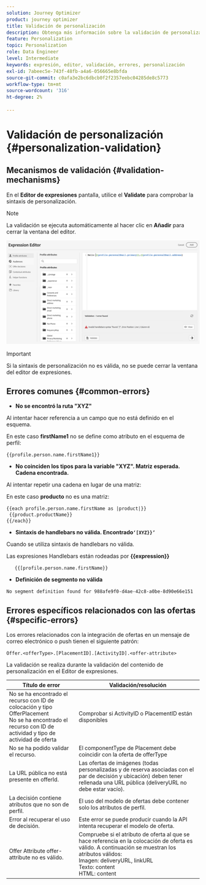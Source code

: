 ```yaml
---
solution: Journey Optimizer
product: journey optimizer
title: Validación de personalización
description: Obtenga más información sobre la validación de personalización y cómo solucionar problemas.
feature: Personalization
topic: Personalization
role: Data Engineer
level: Intermediate
keywords: expresión, editor, validación, errores, personalización
exl-id: 7abeec5e-743f-48fb-a4a6-056665e8bfda
source-git-commit: c0afa3e2bc6dbcb0f2f2357eebc04285de8c5773
workflow-type: tm+mt
source-wordcount: '316'
ht-degree: 2%

---
```


# Validación de personalización {#personalization-validation}

## Mecanismos de validación {#validation-mechanisms}

En el **Editor de expresiones** pantalla, utilice el **Validate** para comprobar la sintaxis de personalización.

>[!NOTE]
> La validación se ejecuta automáticamente al hacer clic en **Añadir** para cerrar la ventana del editor.
>

![](assets/perso_validation1.png)

>[!IMPORTANT]
> Si la sintaxis de personalización no es válida, no se puede cerrar la ventana del editor de expresiones.
>

## Errores comunes {#common-errors}

* **No se encontró la ruta &quot;XYZ&quot;**

Al intentar hacer referencia a un campo que no está definido en el esquema.

En este caso **firstName1** no se define como atributo en el esquema de perfil:

```
{{profile.person.name.firstName1}}
```

* **No coinciden los tipos para la variable &quot;XYZ&quot;. Matriz esperada. Cadena encontrada.**

Al intentar repetir una cadena en lugar de una matriz:

En este caso **producto** no es una matriz:

```
{{each profile.person.name.firstName as |product|}}
 {{product.productName}}
{{/each}}
```

* **Sintaxis de handlebars no válida. Encontrado`‘[XYZ}}’`**

Cuando se utiliza sintaxis de handlebars no válida.

Las expresiones Handlebars están rodeadas por **{{expression}}**

```
   {{[profile.person.name.firstName}}
```

* **Definición de segmento no válida**

```
No segment definition found for 988afe9f0-d4ae-42c8-a0be-8d90e66e151
```

## Errores específicos relacionados con las ofertas {#specific-errors}

Los errores relacionados con la integración de ofertas en un mensaje de correo electrónico o push tienen el siguiente patrón:

```
Offer.<offerType>.[PlacementID].[ActivityID].<offer-attribute>
```

La validación se realiza durante la validación del contenido de personalización en el Editor de expresiones.

<table> 
 <thead> 
  <tr> 
   <th> Título de error<br /> </th> 
   <th> Validación/resolución <br /> </th> 
  </tr> 
 </thead> 
 <tbody> 
  <tr> 
   <td>No se ha encontrado el recurso con ID de colocación y tipo OfferPlacement <br/>
No se ha encontrado el recurso con ID de actividad y tipo de actividad de oferta<br/></td> 
   <td>Comprobar si ActivityID o PlacementID están disponibles</td> 
  </tr> 
   <tr> 
   <td>No se ha podido validar el recurso.</td> 
   <td>El componentType de Placement debe coincidir con la oferta de offerType</td> 
  </tr> 
   <tr> 
   <td>La URL pública no está presente en offerId.</td> 
   <td>Las ofertas de imágenes (todas personalizadas y de reserva asociadas con el par de decisión y ubicación) deben tener rellenada una URL pública (deliveryURL no debe estar vacío).</td> 
  </tr> 
  <tr> 
   <td>La decisión contiene atributos que no son de perfil.</td> 
   <td>El uso del modelo de ofertas debe contener solo los atributos de perfil.</td> 
  </tr> 
  <tr> 
   <td>Error al recuperar el uso de decisión.</td> 
   <td>Este error se puede producir cuando la API intenta recuperar el modelo de oferta.</td> 
  </tr>
  <tr> 
   <td>Offer Attribute offer-attribute no es válido.</td> 
   <td>Compruebe si el atributo de oferta al que se hace referencia en la colocación de oferta es válido. A continuación se muestran los atributos válidos: <br/>
Imagen: deliveryURL, linkURL<br/>
Texto: content<br/>
HTML: content<br/></td> 
  </tr> 
 </tbody> 
</table>
